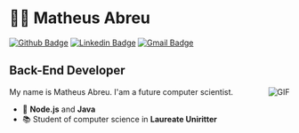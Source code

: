 # :man_technologist: Matheus Abreu

[![Github Badge](https://img.shields.io/badge/-Github-000?style=flat-square&logo=Github&logoColor=white&link=https://github.com/matheussla)](https://github.com/matheussla)
[![Linkedin Badge](https://img.shields.io/badge/-LinkedIn-blue?style=flat-square&logo=Linkedin&logoColor=white&link=https://www.linkedin.com/in/matheus-abreu-087768182)](https://www.linkedin.com/in/matheus-abreu-087768182)
[![Gmail Badge](https://img.shields.io/badge/-Gmail-c14438?style=flat-square&logo=Gmail&logoColor=white&link=mailto:matheus.la1999@gmail.com)](mailto:matheus.la1999@gmail.com)

## Back-End Developer
<img align="right" alt="GIF" src="https://media.giphy.com/media/836HiJc7pgzy8iNXCn/giphy.gif" />

My name is Matheus Abreu. I'am a future computer scientist.

-  🚀 **Node.js** and **Java**
- :books: Student of computer science in **Laureate Uniritter**
